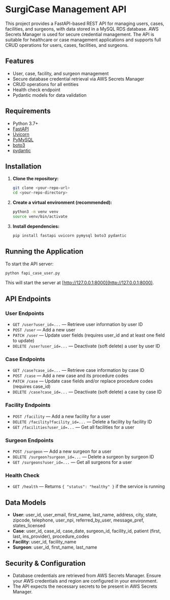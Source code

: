 # SurgiCase Management API

This project provides a FastAPI-based REST API for managing users, cases, facilities, and surgeons, with data stored in a MySQL RDS database. AWS Secrets Manager is used for secure credential management. The API is suitable for healthcare or case management applications and supports full CRUD operations for users, cases, facilities, and surgeons.

## Features
- User, case, facility, and surgeon management
- Secure database credential retrieval via AWS Secrets Manager
- CRUD operations for all entities
- Health check endpoint
- Pydantic models for data validation

## Requirements
- Python 3.7+
- [FastAPI](https://fastapi.tiangolo.com/)
- [Uvicorn](https://www.uvicorn.org/)
- [PyMySQL](https://pymysql.readthedocs.io/)
- [boto3](https://boto3.amazonaws.com/v1/documentation/api/latest/index.html)
- [pydantic](https://pydantic-docs.helpmanual.io/)

## Installation
1. **Clone the repository:**
   ```bash
   git clone <your-repo-url>
   cd <your-repo-directory>
   ```
2. **Create a virtual environment (recommended):**
   ```bash
   python3 -m venv venv
   source venv/bin/activate
   ```
3. **Install dependencies:**
   ```bash
   pip install fastapi uvicorn pymysql boto3 pydantic
   ```

## Running the Application
To start the API server:
```bash
python fapi_case_user.py
```
This will start the server at [http://127.0.0.1:8000](http://127.0.0.1:8000).

## API Endpoints

### User Endpoints
- `GET /user?user_id=...` — Retrieve user information by user ID
- `POST /user` — Add a new user
- `PATCH /user` — Update user fields (requires user_id and at least one field to update)
- `DELETE /user?user_id=...` — Deactivate (soft delete) a user by user ID

### Case Endpoints
- `GET /case?case_id=...` — Retrieve case information by case ID
- `POST /case` — Add a new case and its procedure codes
- `PATCH /case` — Update case fields and/or replace procedure codes (requires case_id)
- `DELETE /case?case_id=...` — Deactivate (soft delete) a case by case ID

### Facility Endpoints
- `POST /facility` — Add a new facility for a user
- `DELETE /facility?facility_id=...` — Delete a facility by facility ID
- `GET /facilities?user_id=...` — Get all facilities for a user

### Surgeon Endpoints
- `POST /surgeon` — Add a new surgeon for a user
- `DELETE /surgeon?surgeon_id=...` — Delete a surgeon by surgeon ID
- `GET /surgeons?user_id=...` — Get all surgeons for a user

### Health Check
- `GET /health` — Returns `{ "status": "healthy" }` if the service is running

## Data Models
- **User**: user_id, user_email, first_name, last_name, address, city, state, zipcode, telephone, user_npi, referred_by_user, message_pref, states_licensed
- **Case**: user_id, case_id, case_date, surgeon_id, facility_id, patient (first, last, ins_provider), procedure_codes
- **Facility**: user_id, facility_name
- **Surgeon**: user_id, first_name, last_name

## Security & Configuration
- Database credentials are retrieved from AWS Secrets Manager. Ensure your AWS credentials and region are configured in your environment.
- The API expects the necessary secrets to be present in AWS Secrets Manager.

